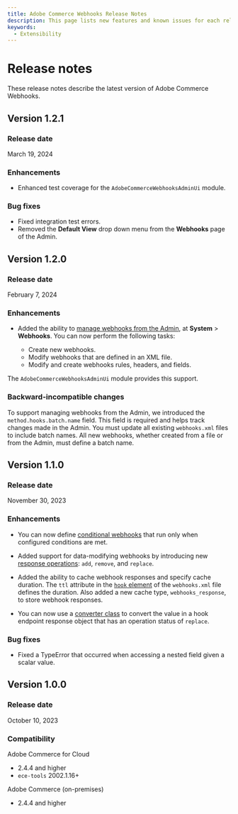 ```yaml
---
title: Adobe Commerce Webhooks Release Notes
description: This page lists new features and known issues for each release of Adobe Commerce Webhooks.
keywords:
  - Extensibility
---
```


# Release notes

These release notes describe the latest version of Adobe Commerce Webhooks.

## Version 1.2.1

### Release date

March 19, 2024

### Enhancements

* Enhanced test coverage for the `AdobeCommerceWebhooksAdminUi` module. <!--CEXT-2834 -->

### Bug fixes

* Fixed integration test errors. <!--- CEXT-2920 -->
* Removed the **Default View** drop down menu from the **Webhooks** page of the Admin. <!--- CEXT-2941 -->

## Version 1.2.0

### Release date

February 7, 2024

### Enhancements

* Added the ability to [manage webhooks from the Admin](admin-configuration.md), at **System** > **Webhooks**. You can now perform the following tasks:

  * Create new webhooks.
  * Modify webhooks that are defined in an XML file.
  * Modify and create webhooks rules, headers, and fields.

 The `AdobeCommerceWebhooksAdminUi` module provides this support.

### Backward-incompatible changes

To support managing webhooks from the Admin, we introduced the `method.hooks.batch.name` field. This field is required and helps track changes made in the Admin. You must update all existing `webhooks.xml` files to include batch names. All new webhooks, whether created from a file or from the Admin, must define a batch name.

## Version 1.1.0

### Release date

November 30, 2023

### Enhancements

* You can now define [conditional webhooks](conditional-webhooks.md) that run only when configured conditions are met. <!--- CEXT-2541 -->

* Added support for data-modifying webhooks by introducing new [response operations](responses.md#responses): `add`, `remove`, and `replace`. <!--- CEXT-2405, 2413, 2468 -->

* Added the ability to cache webhook responses and specify cache duration. The `ttl` attribute in the [`hook` element](xml-schema.md#hooks-element) of the `webhooks.xml` file defines the duration. Also added a new cache type, `webhooks_response`, to store webhook responses. <!--- CEXT-2403 -->

* You can now use a [converter class](hooks.md#field-converters) to convert the value in a hook endpoint response object that has an operation status of `replace`. <!--- CEXT-2455 -->

### Bug fixes

* Fixed a TypeError that occurred when accessing a nested field given a scalar value. <!--- CEXT-2415 -->

## Version 1.0.0

### Release date

October 10, 2023

### Compatibility

Adobe Commerce for Cloud

*  2.4.4 and higher
*  `ece-tools` 2002.1.16+

Adobe Commerce (on-premises)

*  2.4.4 and higher
